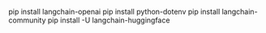 pip install langchain-openai
pip install python-dotenv
pip install langchain-community
pip install -U langchain-huggingface


